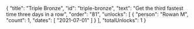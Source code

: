 {
  "title": "Triple Bronze",
  "id": "triple-bronze",
  "text": "Get the third fastest time three days in a row",
  "order": "81",
  "unlocks": [
    {
      "person": "Rowan M",
      "count": 1,
      "dates": [
        "2021-07-01"
      ]
    }
  ],
  "totalUnlocks": 1
}